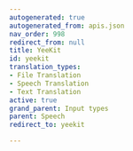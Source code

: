 ```yaml
---
autogenerated: true
autogenerated_from: apis.json
nav_order: 998
redirect_from: null
title: YeeKit
id: yeekit
translation_types:
- File Translation
- Speech Translation
- Text Translation
active: true
grand_parent: Input types
parent: Speech
redirect_to: yeekit

---
```


